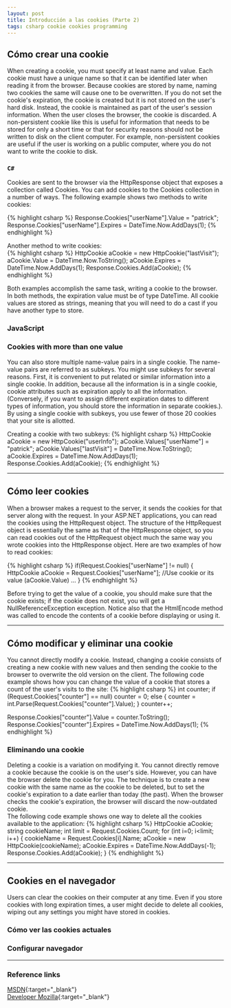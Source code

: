 ```yaml
---
layout: post
title: Introducción a las cookies (Parte 2)
tags: csharp cookie cookies programming
---
```


## Cómo crear una cookie
When creating a cookie, you must specify at least name and value. Each cookie must have a unique name so that it can be identified later when reading it from the browser. Because cookies are stored by name, naming two cookies the same will cause one to be overwritten. 
If you do not set the cookie's expiration, the cookie is created but it is not stored on the user's hard disk. Instead, the cookie is maintained as part of the user's session information. When the user closes the browser, the cookie is discarded. A non-persistent cookie like this is useful for information that needs to be stored for only a short time or that for security reasons should not be written to disk on the client computer. For example, non-persistent cookies are useful if the user is working on a public computer, where you do not want to write the cookie to disk.

### `C#`
Cookies are sent to the browser via the HttpResponse object that exposes a collection called Cookies. You can add cookies to the Cookies collection in a number of ways. The following example shows two methods to write cookies:

{% highlight csharp %}
Response.Cookies["userName"].Value = "patrick";
Response.Cookies["userName"].Expires = DateTime.Now.AddDays(1);
{% endhighlight %}

Another method to write cookies:  
{% highlight csharp %}
HttpCookie aCookie = new HttpCookie("lastVisit");
aCookie.Value = DateTime.Now.ToString();
aCookie.Expires = DateTime.Now.AddDays(1);
Response.Cookies.Add(aCookie);
{% endhighlight %}

Both examples accomplish the same task, writing a cookie to the browser. In both methods, the expiration value must be of type DateTime. All cookie values are stored as strings, meaning that you will need to do a cast if you have another type to store.

### JavaScript


### Cookies with more than one value
You can also store multiple name-value pairs in a single cookie. The name-value pairs are referred to as subkeys. You might use subkeys for several reasons. First, it is convenient to put related or similar information into a single cookie. In addition, because all the information is in a single cookie, cookie attributes such as expiration apply to all the information. (Conversely, if you want to assign different expiration dates to different types of information, you should store the information in separate cookies.). By using a single cookie with subkeys, you use fewer of those 20 cookies that your site is allotted.

Creating a cookie with two subkeys:
{% highlight csharp %}
HttpCookie aCookie = new HttpCookie("userInfo");
aCookie.Values["userName"] = "patrick";
aCookie.Values["lastVisit"] = DateTime.Now.ToString();
aCookie.Expires = DateTime.Now.AddDays(1);
Response.Cookies.Add(aCookie);
{% endhighlight %}


****

## Cómo leer cookies

When a browser makes a request to the server, it sends the cookies for that server along with the request. In your ASP.NET applications, you can read the cookies using the HttpRequest object. The structure of the HttpRequest object is essentially the same as that of the HttpResponse object, so you can read cookies out of the HttpRequest object much the same way you wrote cookies into the HttpResponse object. Here are two examples of how to read cookies:

{% highlight csharp %}
if(Request.Cookies["userName"] != null)
{
    HttpCookie aCookie = Request.Cookies["userName"];
    //Use cookie or its value (aCookie.Value) ...
}
{% endhighlight %}

Before trying to get the value of a cookie, you should make sure that the cookie exists; if the cookie does not exist, you will get a NullReferenceException exception. Notice also that the HtmlEncode method was called to encode the contents of a cookie before displaying or using it.

****

## Cómo modificar y eliminar una cookie
You cannot directly modify a cookie. Instead, changing a cookie consists of creating a new cookie with new values and then sending the cookie to the browser to overwrite the old version on the client. The following code example shows how you can change the value of a cookie that stores a count of the user's visits to the site:
{% highlight csharp %}
int counter;
if (Request.Cookies["counter"] == null)
    counter = 0;
else
{
    counter = int.Parse(Request.Cookies["counter"].Value);
}
counter++;

Response.Cookies["counter"].Value = counter.ToString();
Response.Cookies["counter"].Expires = DateTime.Now.AddDays(1);
{% endhighlight %}

### Eliminando una cookie
Deleting a cookie is a variation on modifying it. You cannot directly remove a cookie because the cookie is on the user's side. However, you can have the browser delete the cookie for you. The technique is to create a new cookie with the same name as the cookie to be deleted, but to set the cookie's expiration to a date earlier than today (the past). When the browser checks the cookie's expiration, the browser will discard the now-outdated cookie.  
The following code example shows one way to delete all the cookies available to the application:
{% highlight csharp %}
HttpCookie aCookie;
string cookieName;
int limit = Request.Cookies.Count;
for (int i=0; i<limit; i++)
{
    cookieName = Request.Cookies[i].Name;
    aCookie = new HttpCookie(cookieName);
    aCookie.Expires = DateTime.Now.AddDays(-1);
    Response.Cookies.Add(aCookie);
}
{% endhighlight %}


****

## Cookies en el navegador
Users can clear the cookies on their computer at any time. Even if you store cookies with long expiration times, a user might decide to delete all cookies, wiping out any settings you might have stored in cookies.


### Cómo ver las cookies actuales

### Configurar navegador

****

### Reference links
[MSDN](https://msdn.microsoft.com/en-us/library/ms178194.aspx#CodeExamples){:target="_blank"}  
[Developer Mozilla](https://developer.mozilla.org/es/docs/Web/HTTP/Cookies){:target="_blank"}   
